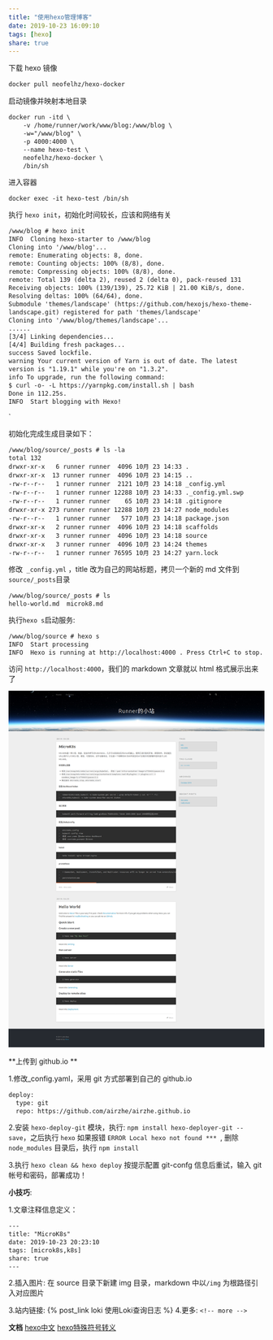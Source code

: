 ```yaml
---
title: "使用hexo管理博客"
date: 2019-10-23 16:09:10
tags: [hexo]
share: true
---
```


下载 hexo 镜像
```sh
docker pull neofelhz/hexo-docker
```

启动镜像并映射本地目录

```
docker run -itd \
    -v /home/runner/work/www/blog:/www/blog \
    -w="/www/blog" \
    -p 4000:4000 \
    --name hexo-test \
    neofelhz/hexo-docker \
    /bin/sh
```

进入容器

```
docker exec -it hexo-test /bin/sh
```

执行 `hexo init`，初始化时间较长，应该和网络有关

```
/www/blog # hexo init 
INFO  Cloning hexo-starter to /www/blog
Cloning into '/www/blog'...
remote: Enumerating objects: 8, done.
remote: Counting objects: 100% (8/8), done.
remote: Compressing objects: 100% (8/8), done.
remote: Total 139 (delta 2), reused 2 (delta 0), pack-reused 131
Receiving objects: 100% (139/139), 25.72 KiB | 21.00 KiB/s, done.
Resolving deltas: 100% (64/64), done.
Submodule 'themes/landscape' (https://github.com/hexojs/hexo-theme-landscape.git) registered for path 'themes/landscape'
Cloning into '/www/blog/themes/landscape'...
......
[3/4] Linking dependencies...
[4/4] Building fresh packages...
success Saved lockfile.
warning Your current version of Yarn is out of date. The latest version is "1.19.1" while you're on "1.3.2".
info To upgrade, run the following command:
$ curl -o- -L https://yarnpkg.com/install.sh | bash
Done in 112.25s.
INFO  Start blogging with Hexo!
```
<!-- more -->`

初始化完成生成目录如下：

```
/www/blog/source/_posts # ls -la
total 132
drwxr-xr-x   6 runner runner  4096 10月 23 14:33 .
drwxr-xr-x  13 runner runner  4096 10月 23 14:15 ..
-rw-r--r--   1 runner runner  2121 10月 23 14:18 _config.yml
-rw-r--r--   1 runner runner 12288 10月 23 14:33 ._config.yml.swp
-rw-r--r--   1 runner runner    65 10月 23 14:18 .gitignore
drwxr-xr-x 273 runner runner 12288 10月 23 14:27 node_modules
-rw-r--r--   1 runner runner   577 10月 23 14:18 package.json
drwxr-xr-x   2 runner runner  4096 10月 23 14:18 scaffolds
drwxr-xr-x   3 runner runner  4096 10月 23 14:18 source
drwxr-xr-x   3 runner runner  4096 10月 23 14:24 themes
-rw-r--r--   1 runner runner 76595 10月 23 14:27 yarn.lock

```

修改` _config.yml` ，title 改为自己的网站标题，拷贝一个新的 md 文件到 `source/_posts`目录

```
/www/blog/source/_posts # ls
hello-world.md  microk8.md
```

执行`hexo s`启动服务:

```
/www/blog/source # hexo s
INFO  Start processing
INFO  Hexo is running at http://localhost:4000 . Press Ctrl+C to stop.
```

访问 `http://localhost:4000`，我们的 markdown 文章就以 html 格式展示出来了

![1.png](/img/hexo/1.png)



**上传到 github.io **

1.修改_config.yaml，采用 git 方式部署到自己的 github.io

```
deploy:
  type: git
  repo: https://github.com/airzhe/airzhe.github.io 
```

2.安装 `hexo-deploy-git` 模块，执行:  `npm install hexo-deployer-git --save`，之后执行 `hexo` 如果报错 `ERROR Local hexo not found *** `, 删除 `node_modules` 目录后，执行 `npm install`

3.执行 `hexo clean && hexo deploy` 按提示配置 git-confg 信息后重试，输入 git 帐号和密码，部署成功！



**小技巧**:

1.文章注释信息定义：

```
---
title: "MicroK8s"
date: 2019-10-23 20:23:10
tags: [microk8s,k8s]
share: true
---
```

2.插入图片:  在 source 目录下新建 img 目录，markdown 中以`/img` 为根路径引入对应图片

3.站内链接: {&#37; post_link loki  使用Loki查询日志 &#37;}
4.更多: `<!-- more -->`



**文档**
[hexo中文](https://hexo.io/zh-cn/docs/index.html)
[hexo特殊符号转义](https://wxnacy.com/2018/01/12/hexo-specific-symbol/)
